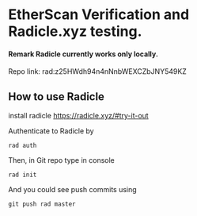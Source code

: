 # EtherScan Verification and Radicle.xyz testing.

#### Remark Radicle currently works only locally.

Repo link: rad:z25HWdh94n4nNnbWEXCZbJNY549KZ

## How to use Radicle

install radicle https://radicle.xyz/#try-it-out

Authenticate to Radicle by 

`rad auth`

Then, in Git repo type in console

`rad init`

And you could see push commits using 

`git push rad master`
